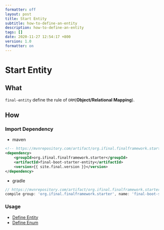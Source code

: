 ```yaml
---
formatter: off
layout: post
title: Start Entity
subtitle: how-to-define-an-entity
description: how-to-define-an-entity
tags: []
date: 2020-11-27 12:54:17 +800
version: 1.0
formatter: on
---
```


# Start Entity

## What

`final-entity` define the rule of `ORM`(**Object/Relational Mapping**).

## How

### Import Dependency

* maven

```xml
<!-- https://mvnrepository.com/artifact/org.ifinal.finalframework.starter/final-boot-starter-entity -->
<dependency>
    <groupId>org.ifinal.finalframework.starter</groupId>
    <artifactId>final-boot-starter-entity</artifactId>
    <version>{{ site.final.version }}</version>
</dependency>
```

* gradle

```groovy
// https://mvnrepository.com/artifact/org.ifinal.finalframework.starter/final-boot-starter-entity
compile group: 'org.ifinal.finalframework.starter', name: 'final-boot-starter-entity', version: '{{ site.final.version }}'
```

### Usage

* [Define Entity](define-entity.md)
* [Define Enum](define-enum.md)
